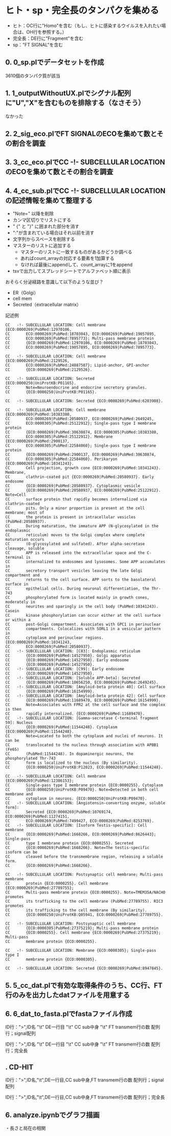# ヒト・sp・完全長のタンパクを集める

- ヒト：OC行に"Homo"を含む（もし、ヒトに感染するウイルスを入れたい場合は、OH行を参照する。）
- 完全長：DE行に"Fragment"を含む
- sp："FT   SIGNAL"を含む

## 0. 0_sp.plでデータセットを作成
3610個のタンパク質が該当

## 1. 1_outputWithoutUX.plでシグナル配列に"U","X"を含むものを排除する（なさそう）
なかった

## 2. 2_sig_eco.plでFT SIGNALのECOを集めて数とその割合を調査

## 3. 3_cc_eco.plでCC   -!- SUBCELLULAR LOCATIONのECOを集めて数とその割合を調査

## 4. 4_cc_sub.plでCC   -!- SUBCELLULAR LOCATIONの記述情報を集めて整理する
- "Note=" 以降を削除
- カンマ区切りでリストにする
- " {" と "}" に囲まれた部分を消す
- ":"が含まれている場合はそれ以前を消す
- 文字列からスペースを削除する
- マスターのリストに追加する
    - マスターのリストに一致するものがあるかどうか調べる
    - あればcount_arrayの対応する要素を1加算する
    - なければ最後にappendして、count_arrayに1をappend
- tsvで出力してスプレッドシートでアルファベット順に表示

おそらく分泌経路を意識して以下のような並び？
- ER（Golgi）
- cell mem
- Secreted（extracellular matrix）


記述例
```
CC   -!- SUBCELLULAR LOCATION: Cell membrane {ECO:0000269|PubMed:12970106,
CC       ECO:0000269|PubMed:18703043, ECO:0000269|PubMed:19057895,
CC       ECO:0000269|PubMed:7895773}; Multi-pass membrane protein
CC       {ECO:0000269|PubMed:12970106, ECO:0000269|PubMed:18703043,
CC       ECO:0000269|PubMed:19057895, ECO:0000269|PubMed:7895773}.

CC   -!- SUBCELLULAR LOCATION: Cell membrane {ECO:0000269|PubMed:2129526,
CC       ECO:0000269|PubMed:24887587}; Lipid-anchor, GPI-anchor
CC       {ECO:0000269|PubMed:2129526}.

CC   -!- SUBCELLULAR LOCATION: Secreted {ECO:0000250|UniProtKB:P01165}.
CC       Note=Neuroendocrine and endocrine secretory granules.
CC       {ECO:0000250|UniProtKB:P01165}.

CC   -!- SUBCELLULAR LOCATION: Secreted {ECO:0000269|PubMed:6203908}.

CC   -!- SUBCELLULAR LOCATION: Cell membrane {ECO:0000269|PubMed:10383380,
CC       ECO:0000269|PubMed:20580937, ECO:0000269|PubMed:2649245,
CC       ECO:0000305|PubMed:25122912}; Single-pass type I membrane protein
CC       {ECO:0000269|PubMed:30630874, ECO:0000305|PubMed:10383380,
CC       ECO:0000305|PubMed:25122912}. Membrane {ECO:0000269|PubMed:2900137,
CC       ECO:0000305|PubMed:22584060}; Single-pass type I membrane protein
CC       {ECO:0000269|PubMed:2900137, ECO:0000269|PubMed:30630874,
CC       ECO:0000305|PubMed:22584060}. Perikaryon {ECO:0000269|PubMed:10341243}.
CC       Cell projection, growth cone {ECO:0000269|PubMed:10341243}. Membrane,
CC       clathrin-coated pit {ECO:0000269|PubMed:20580937}. Early endosome
CC       {ECO:0000269|PubMed:20580937}. Cytoplasmic vesicle
CC       {ECO:0000269|PubMed:20580937, ECO:0000269|PubMed:25122912}. Note=Cell
CC       surface protein that rapidly becomes internalized via clathrin-coated
CC       pits. Only a minor proportion is present at the cell membrane; most of
CC       the protein is present in intracellular vesicles (PubMed:20580937).
CC       During maturation, the immature APP (N-glycosylated in the endoplasmic
CC       reticulum) moves to the Golgi complex where complete maturation occurs
CC       (O-glycosylated and sulfated). After alpha-secretase cleavage, soluble
CC       APP is released into the extracellular space and the C-terminal is
CC       internalized to endosomes and lysosomes. Some APP accumulates in
CC       secretory transport vesicles leaving the late Golgi compartment and
CC       returns to the cell surface. APP sorts to the basolateral surface in
CC       epithelial cells. During neuronal differentiation, the Thr-743
CC       phosphorylated form is located mainly in growth cones, moderately in
CC       neurites and sparingly in the cell body (PubMed:10341243). Casein
CC       kinase phosphorylation can occur either at the cell surface or within a
CC       post-Golgi compartment. Associates with GPC1 in perinuclear
CC       compartments. Colocalizes with SORL1 in a vesicular pattern in
CC       cytoplasm and perinuclear regions. {ECO:0000269|PubMed:10341243,
CC       ECO:0000269|PubMed:20580937}.
CC   -!- SUBCELLULAR LOCATION: [C83]: Endoplasmic reticulum
CC       {ECO:0000269|PubMed:14527950}. Golgi apparatus
CC       {ECO:0000269|PubMed:14527950}. Early endosome
CC       {ECO:0000269|PubMed:14527950}.
CC   -!- SUBCELLULAR LOCATION: [C99]: Early endosome
CC       {ECO:0000269|PubMed:14527950}.
CC   -!- SUBCELLULAR LOCATION: [Soluble APP-beta]: Secreted
CC       {ECO:0000269|PubMed:10656250, ECO:0000269|PubMed:2649245}.
CC   -!- SUBCELLULAR LOCATION: [Amyloid-beta protein 40]: Cell surface
CC       {ECO:0000269|PubMed:16154999}.
CC   -!- SUBCELLULAR LOCATION: [Amyloid-beta protein 42]: Cell surface
CC       {ECO:0000269|PubMed:11689470, ECO:0000269|PubMed:16154999}.
CC       Note=Associates with FPR2 at the cell surface and the complex is then
CC       rapidly internalized. {ECO:0000269|PubMed:11689470}.
CC   -!- SUBCELLULAR LOCATION: [Gamma-secretase C-terminal fragment 59]: Nucleus
CC       {ECO:0000269|PubMed:11544248}. Cytoplasm {ECO:0000269|PubMed:11544248}.
CC       Note=Located to both the cytoplasm and nuclei of neurons. It can be
CC       translocated to the nucleus through association with APBB1 (Fe65)
CC       (PubMed:11544248). In dopaminergic neurons, the phosphorylated Thr-743
CC       form is localized to the nucleus (By similarity).
CC       {ECO:0000250|UniProtKB:P12023, ECO:0000269|PubMed:11544248}.

CC   -!- SUBCELLULAR LOCATION: Cell membrane {ECO:0000269|PubMed:12386153};
CC       Single-pass type I membrane protein {ECO:0000255}. Cytoplasm
CC       {ECO:0000250|UniProtKB:P09470}. Note=Detected in both cell membrane and
CC       cytoplasm in neurons. {ECO:0000250|UniProtKB:P09470}.
CC   -!- SUBCELLULAR LOCATION: [Angiotensin-converting enzyme, soluble form]:
CC       Secreted {ECO:0000269|PubMed:10769174, ECO:0000269|PubMed:11274151,
CC       ECO:0000269|PubMed:7499427, ECO:0000269|PubMed:8253769}.
CC   -!- SUBCELLULAR LOCATION: [Isoform Testis-specific]: Cell membrane
CC       {ECO:0000269|PubMed:1668266, ECO:0000269|PubMed:8626443}; Single-pass
CC       type I membrane protein {ECO:0000255}. Secreted
CC       {ECO:0000269|PubMed:1668266}. Note=The testis-specific isoform can be
CC       cleaved before the transmembrane region, releasing a soluble form.
CC       {ECO:0000269|PubMed:1668266}.

CC   -!- SUBCELLULAR LOCATION: Postsynaptic cell membrane; Multi-pass membrane
CC       protein {ECO:0000255}. Cell membrane {ECO:0000269|PubMed:27789755};
CC       Multi-pass membrane protein {ECO:0000255}. Note=TMEM35A/NACHO promotes
CC       its trafficking to the cell membrane (PubMed:27789755). RIC3 promotes
CC       its trafficking to the cell membrane (By similarity).
CC       {ECO:0000250|UniProtKB:Q05941, ECO:0000269|PubMed:27789755}.

CC   -!- SUBCELLULAR LOCATION: Postsynaptic cell membrane
CC       {ECO:0000305|PubMed:27375219}; Multi-pass membrane protein
CC       {ECO:0000255}. Cell membrane {ECO:0000269|PubMed:27375219}; Multi-pass
CC       membrane protein {ECO:0000255}.

CC   -!- SUBCELLULAR LOCATION: Membrane {ECO:0000305}; Single-pass type I
CC       membrane protein {ECO:0000305}.

CC   -!- SUBCELLULAR LOCATION: Secreted {ECO:0000269|PubMed:8947845}.
```

## 5. 5_cc_dat.plで有効な取得条件のうち、CC行、FT行のみを出力したdatファイルを用意する

## 6. 6_dat_to_fasta.plでfastaファイル作成
ID行：">",ID名 "\t" DE一行目 "\t" CC sub中身 "\t" FT transmem行の数
配列行；signal配列

ID行：">",ID名 "\t" DE一行目 "\t" CC sub中身 "\t" FT transmem行の数
配列行；完全長

## . CD-HIT
ID行：">",ID名,"\t",DE一行目,CC sub中身,FT transmem行の数
配列行；signal配列

ID行：">",ID名,"\t",DE一行目,CC sub中身,FT transmem行の数
配列行；完全長

## 6. analyze.ipynbでグラフ描画
・長さと局在の相関
